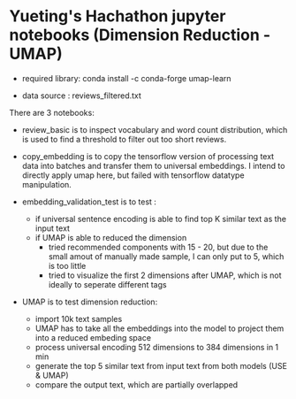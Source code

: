 # Yueting's Hachathon jupyter notebooks (Dimension Reduction - UMAP)

* required library: 
conda install -c conda-forge umap-learn

* data source :
reviews_filtered.txt

There are 3 notebooks:
* review_basic is to inspect vocabulary and word count distribution, which is used to find a threshold to filter out too short reviews.

* copy_embedding is to copy the tensorflow version of processing text data into batches and transfer them to universal embeddings. I intend to directly apply umap here, but failed with tensorflow datatype manipulation.

* embedding_validation_test is to test :
    * if universal sentence encoding is able to find top K similar text as the input text
    * if UMAP is able to reduced the dimension
        * tried recommended components with 15 - 20, but due to the small amout of manually made sample, I can only put to 5, which is too little
        * tried to visualize the first 2 dimensions after UMAP, which is not ideally to seperate different tags
        
* UMAP is to test dimension reduction:
    * import 10k text samples
    * UMAP has to take all the embeddings into the model to project them into a reduced embeding space
    * process universal encoding 512 dimensions to 384 dimensions in 1 min
    * generate the top 5 similar text from input text from both models (USE & UMAP)
    * compare the output text, which are partially overlapped 

